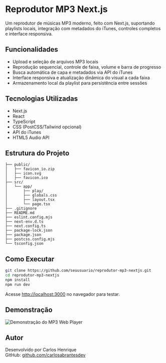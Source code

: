 # Reprodutor MP3 Next.js

Um reprodutor de músicas MP3 moderno, feito com Next.js, suportando playlists locais, integração com metadados do iTunes, controles completos e interface responsiva.

## Funcionalidades

- Upload e seleção de arquivos MP3 locais
- Reprodução sequencial, controle de faixa, volume e barra de progresso
- Busca automática de capa e metadados via API do iTunes
- Interface responsiva e atualização dinâmica do visual a cada faixa
- Armazenamento local da playlist para persistência entre sessões

## Tecnologias Utilizadas

- Next.js
- React
- TypeScript
- CSS (PostCSS/Tailwind opcional)
- API do iTunes
- HTML5 Audio API

## Estrutura do Projeto

```
├── public/
│   ├── favicon_io.zip
│   ├── icon.svg
│   ├── favicon.ico
├── src/
│   └── app/
│       ├── play/
│       ├── globals.css
│       ├── layout.tsx
│       └── page.tsx
├── .gitignore
├── README.md
├── eslint.config.mjs
├── next-env.d.ts
├── next.config.ts
├── package-lock.json
├── package.json
├── postcss.config.mjs
└── tsconfig.json
```

## Como Executar

```bash
git clone https://github.com/seuusuario/reprodutor-mp3-nextjs.git
cd reprodutor-mp3-nextjs
npm install
npm run dev
```

Acesse [http://localhost:3000](http://localhost:3000) no navegador para testar.

## Demonstração

![Demonstração do MP3 Web Player](https://i.ibb.co/cKSBqCTk/Screenshot-1.png)

## Autor

Desenvolvido por Carlos Henrique  
GitHub: [github.com/carlosabrantesdev](https://github.com/carlosabrantesdev)
